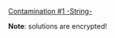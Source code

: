 [Contamination #1 -String-](https://www.codewars.com/kata/contamination-number-1-string/)

**Note**: solutions are encrypted!
